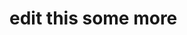 # edit this some more

<!--
# the third D

So, we know that the 2d canvas is pixel-based, and we've seen how to draw on that canvas using coordinates and colors.

But I'm here to tell you: there's another context. Amen, brothers and sisters. And it's called 'WEBGL'. There's a lot of to talk about

The WEBGL canvas is a little more complicated than the 2d canvas, but the results can be pretty fun! So let's dive in and get started. You can open up this [basic sketch](https://editor.p5js.org/socalledsound/sketches/px9HYA5rm) in the online editor and follow along. Go ahead and start it now. I'd like to point out a few crucial things before we start coding.

# triangles

First off look at the spheres. See how they're composed of triangles? Every shape in WEBGL is composed of triangles. This may not seem super important -- we usually don't see the triangles, we cover them up with a material of some sort -- but I just wanted to mention it here at the start. This is done because it makes computation easier. Daniel Shiffman has a great series of videos inrtroducing the key concepts of [webGL](https://thecodingtrain.com/Tutorials/18-webgl/18.1-introduction-to-webgl.html), or if you really want to get deep, I recommend something like this [book](https://github.com/chocopuff2020/javascript-ebooks-1/blob/master/%5BLearning%20Three.js%20The%20JavaScript%203D%20Library%20for%20WebGL%20Kindle%20Edition%20by%20Jos%20Dirksen%20-%202013%5D.pdf), that can get you started in three.js. For the purposes of this intro, I want you to take a look at this map of the various elements that go into creating a 3d scene:

![webgl scene](https://res.cloudinary.com/chris-kubick/image/upload/v1604259824/side-effects/1_Bkk14XZa94WTue7F7DrhCA_ufij0c.png)

We'll work through the various elements of a web gl scene that are listed on this page over the next few days and hopefully this will be enough to get you started.

# the camera

One of the really crucial aspects to defining a 3d scene is, where are we looking at it from? In code, we need to conceptualize this. We call it the [camera](https://p5js.org/reference/#/p5/camera). When you set up a WEBGL sketch in p5, it creates a default camera for you, which is nice, it saves a step. The camera is the frame through which we are viewing our sketch. You can move that camera around if you want to, or you can just leave it fixed, where it is. (You can also make more than one camera and see the scene from multiple perspectives, but we'll leave that alone for now!)

# defining the canvas

To set up a WEBGL canvas, we pass a third argument in when we set up our canvas:

```
 createCanvas(400, 400, WEBGL);

```

Once we've done that, a lot changes.

First of all, (0,0), which used to be in the top left corner, is now in the center of the canvas.

Second, we now no longer use 2d primitives like ellipse() and rect() to draw shapes, now we use sphere() and box().

Third, we really need to learn about something called the transformation matrix, because that is how we will position things in 3d space.

Look at the reference page for the [sphere](https://p5js.org/reference/#/p5/sphere).

```
sphere(100);

```

Notice how it takes only one parameter, which is size?

So, how do we position it?

We use a function called translate, which takes an x, y and z value.

Like this:

```
 translate(-100, 50, 0);

```

Now this is a bit tricky, conceptually, what's happening here.

What we're doing when we call translate ( or any other of the other tranformations listed on the p5.reference page, like rotate or scale ) is we're everything in the display window over by the translate amount.

Now, let's say we want to make three spheres at three different locations. You'd think we could just make the three spheres and then call translate twice before each of the second, giving different coordinates each time.

```
  sphere(50);
  translate(-100, 50, 0);
  sphere(50);
  translate(100, -50, 0);
  sphere(50);

```

What do you think the above code will do? Go ahead and run it and see for [yourself](https://editor.p5js.org/socalledsound/sketches/e_ozejYlx).

Huh. There's only two spheres.

What's happening here?

Well, we draw one sphere at (0, 0, 0) and then we translate over and draw another and then we translate again, the other direction. But the reference point for the second translate is not (0,0,0), it's (-100, 50, 0), which has become the new 'center'. So the third sphere is at the same reference center as the first sphere.

If we want this to behave as expected, we need to enclose our translations in push()/pop(). Like [so](https://editor.p5js.org/socalledsound/sketches/o4gRPv2Iw):

```
  sphere(50);

  push()
    translate(-100, 50, 0);
    sphere(50);
  pop()

  push()
    translate(100, -50, 0);
    sphere(50);
  pop()

```

You can think of push() as saving the current matrix settings and pop() as restoring those previous

settings. You always use them together for this purpose and you'll probably be using them a lot if you're working in 3d.

# models

These 3d primitives that are available to us in p5 are of course just the tip of the iceberg. We can use these triangles that I mentioned above to create literally any shape that we want to. This pretty hard to do in plain code, you'll want to use a 3d modeling software to make these. [Maya](https://www.autodesk.com/products/maya/overview?support=ADVANCED&plc=MAYA&term=1-YEAR&quantity=1) is one option, but I prefer [Blender](https://www.blender.org/features/) because it's free and open source, available for all platforms, and does everything Maya does and maybe even a little more. It's also scriptable with Python.

Learning to use Blender is pretty challenging but it's also very rewarding!

It also takes a while and, honestly...we really don't have a while right now.

But if you're interested, I love the youtube tutorials of [the blender foundation](https://www.youtube.com/channel/UCSMOQeBJ2RAnuFungnQOxLg), [sardi pax](https://www.youtube.com/channel/UCWUNJX8nRfmnA1QaP4B0I_Q), [borncg](https://www.youtube.com/channel/UCdioEctcBLd2nw2aQkl8msw), and the [blender guru](https://www.youtube.com/channel/UCOKHwx1VCdgnxwbjyb9Iu1g).

FWIW you can also scan objects from RL using a [raspberry pi and a realsense camera](https://hackaday.com/2020/03/31/handheld-3d-scanning-using-raspberry-pi-4-and-intel-realsense-camera/),and maybe we'll take a stab at that later in the course!

But for now, I'm going to just head over to [clara.io](https://clara.io/library) and download a free model. You'll probably have more success if you search for and find a 'low-poly' model, which means, a low polygon count. A lot of the more refined models are just too many vertices for a browser to handle.

The best format for p5 is .obj.

Here's a [sketch](https://editor.p5js.org/socalledsound/sketches/4TtAlFgQv) that has this kind of model loaded in, it's a pretty bad cat that I downloaded from the internet.

There's something going on here, which is quite common. It's upside down, too big, and rotated in the wrong direction.

Can you fix it?

The answer is at the very bottom of this page. Take a few moments and see if you can find the right combinatino of push(), pop(), translate(), rotateX() and rotateY() to make it visible.

# SoundBoxes

Ok so let's do something that builds on what we've already learned i previous classes : create a generative landscape that responds to the fft analysis of a sound file as it plays.

I'm guessing this has been a lot already, so I'll just give you the [sketch](https://editor.p5js.org/socalledsound/sketches/STHJQaBF4), with comments, and see if you can figure it out. If you have questions be sure and let me know!

One thing I will mention is, this is sort of a combination of the last two classes, with a bit extra from today. I'm using webGL, to draw a grid of cubes. So I start witha a 2 dimensional array (should I make this a cube? a three dimensional array?????):

```
let boxes = make2DArray(numRows, numColumns);

...

//the helper function which returns a 2d array
function make2DArray(rows, cols){
  let arr = new Array(rows);
  for(let i = 0; i < arr.length; i++){
      arr[i] = new Array(cols)
  }
  return arr
}

```

Then in setup, I fill that array full of SoundBox class instances:

```
  //fill 2d array with boxes
  for(let i = 0; i < numRows; i++){
    for(let j = 0; j < numColumns; j++){
    boxes[i][j] = new SoundBox( i * boxSize, j * boxSize, 0, boxSize)
    }
  }
}
```

And then in the draw loop I update each box with fft data, as we did the other day with our ellipses, and finally display the boxes.

And that's prety much it! Take a look and see if it makes sense. And if you want to, uncomment the appropriate lines to make an image appear on the boxes!

# assignment

And that's a wrap for today.

Oh, yeah, here's the cat model rotated correctly: [sketch](https://editor.p5js.org/socalledsound/sketches/yWFxTir8t)

For your assignment I want you to create or download an obj model, display it on a web page in the correct orientation and scale, and screenshot if for the gallery, also including a live link to your code! Have a great day and see you Thursday when we will dip our toes into materials, which we can add onto our models to make them look a lot more interesting. -->
